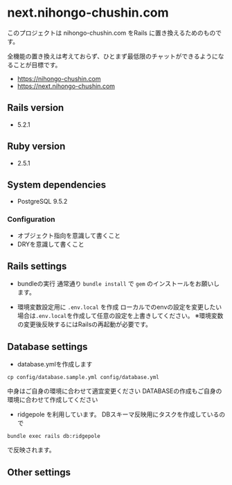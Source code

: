 # next.nihongo-chushin.com
このプロジェクトは nihongo-chushin.com をRails に置き換えるためのものです。

全機能の置き換えは考えておらず、ひとまず最低限のチャットができるようになることが目標です。

- https://nihongo-chushin.com
- https://next.nihongo-chushin.com

## Rails version
- 5.2.1

## Ruby version
- 2.5.1

## System dependencies
- PostgreSQL 9.5.2

### Configuration
- オブジェクト指向を意識して書くこと
- DRYを意識して書くこと

## Rails settings
- bundleの実行
通常通り `bundle install` で `gem` のインストールをお願いします。

- 環境変数設定用に `.env.local` を作成
ローカルでのenvの設定を変更したい場合は`.env.local`を作成して任意の設定を上書きしてください。
※環境変数の変更後反映するにはRailsの再起動が必要です。

## Database settings
- database.ymlを作成します
```
cp config/database.sample.yml config/database.yml
```
中身はご自身の環境に合わせて適宜変更ください
DATABASEの作成もご自身の環境に合わせて作成してください

- ridgepole を利用しています。
DBスキーマ反映用にタスクを作成しているので
```
bundle exec rails db:ridgepole
```
で反映されます。

## Other settings
